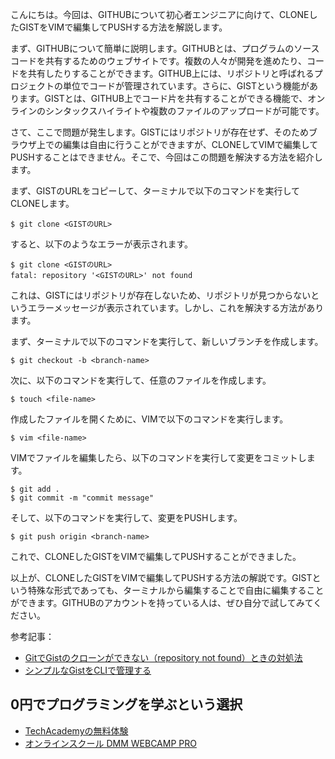 <!--
title:   【解決】cloneしたgistをvimで編集してpushする方法
tags:    GitHub,gist
id:      5c74f122f91d36d92f64
private: false
-->


こんにちは。今回は、GITHUBについて初心者エンジニアに向けて、CLONEしたGISTをVIMで編集してPUSHする方法を解説します。

まず、GITHUBについて簡単に説明します。GITHUBとは、プログラムのソースコードを共有するためのウェブサイトです。複数の人々が開発を進めたり、コードを共有したりすることができます。GITHUB上には、リポジトリと呼ばれるプロジェクトの単位でコードが管理されています。さらに、GISTという機能があります。GISTとは、GITHUB上でコード片を共有することができる機能で、オンラインのシンタックスハイライトや複数のファイルのアップロードが可能です。

さて、ここで問題が発生します。GISTにはリポジトリが存在せず、そのためブラウザ上での編集は自由に行うことができますが、CLONEしてVIMで編集してPUSHすることはできません。そこで、今回はこの問題を解決する方法を紹介します。

まず、GISTのURLをコピーして、ターミナルで以下のコマンドを実行してCLONEします。

```
$ git clone <GISTのURL>
```

すると、以下のようなエラーが表示されます。

```
$ git clone <GISTのURL>
fatal: repository '<GISTのURL>' not found
```

これは、GISTにはリポジトリが存在しないため、リポジトリが見つからないというエラーメッセージが表示されています。しかし、これを解決する方法があります。

まず、ターミナルで以下のコマンドを実行して、新しいブランチを作成します。

```
$ git checkout -b <branch-name>
```

次に、以下のコマンドを実行して、任意のファイルを作成します。

```
$ touch <file-name>
```

作成したファイルを開くために、VIMで以下のコマンドを実行します。

```
$ vim <file-name>
```

VIMでファイルを編集したら、以下のコマンドを実行して変更をコミットします。

```
$ git add .
$ git commit -m "commit message"
```

そして、以下のコマンドを実行して、変更をPUSHします。

```
$ git push origin <branch-name>
```

これで、CLONEしたGISTをVIMで編集してPUSHすることができました。

以上が、CLONEしたGISTをVIMで編集してPUSHする方法の解説です。GISTという特殊な形式であっても、ターミナルから編集することで自由に編集することができます。GITHUBのアカウントを持っている人は、ぜひ自分で試してみてください。

参考記事：
- [GitでGistのクローンができない（repository not found）ときの対処法](https://zenn.dev/nyoro/articles/git-gist-not-found)
- [シンプルなGistをCLIで管理する](https://tingoha.github.io/til/20200211_gist_cli/)

## 0円でプログラミングを学ぶという選択
- [TechAcademyの無料体験](//af.moshimo.com/af/c/click?a_id=2612475&amp;p_id=1555&amp;pc_id=2816&amp;pl_id=22706&amp;url=https%3A%2F%2Ftechacademy.jp%2Fhtmlcss-trial%3Futm_source%3Dmoshimo%26utm_medium%3Daffiliate%26utm_campaign%3Dtextad)
- [オンラインスクール DMM WEBCAMP PRO](//af.moshimo.com/af/c/click?a_id=2612482&amp;p_id=1363&amp;pc_id=2297&amp;pl_id=39999&amp;guid=ON)
